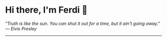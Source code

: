 <h1>Hi there, I'm Ferdi 👋</h1>

<p><em>
  "Truth is like the sun. You can shut it out for a time, but it ain't going away." — Elvis Presley
</em></p>

---
